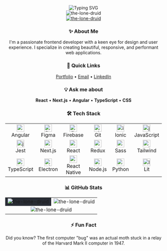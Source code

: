 <div align="center">
  <img src="https://readme-typing-svg.herokuapp.com?font=Fira+Code&weight=600&size=32&duration=4000&pause=1000&color=6366F1&center=true&vCenter=true&width=800&height=100&lines=Hi+👋,+I'm+Zahid+Shaikh;Pixel-perfect+frontend+sorcerer;UI%2FUX+enthusiast;CSS+wizard" alt="Typing SVG" />
</div>

<div align="center">
  <img src="https://komarev.com/ghpvc/?username=the-lone-druid&label=Profile%20views&color=6366F1&style=for-the-badge" alt="the-lone-druid" />
</div>


<div align="center">
  <a href="https://github.com/ryo-ma/github-profile-trophy">
    <img src="https://github-profile-trophy.vercel.app/?username=the-lone-druid&theme=onedark&no-frame=true&no-bg=true&margin-w=4&rank=SECRET,SSS,SS,S,AAA,AA,A,B" alt="the-lone-druid" />
  </a>
</div>

<div align="center">
  <h3>✨ About Me</h3>
  <p>
    I'm a passionate frontend developer with a keen eye for design and user experience. 
    I specialize in creating beautiful, responsive, and performant web applications.
  </p>
</div>

<div align="center">
  <h3>🚀 Quick Links</h3>
  <p>
    <a href="https://www.zahidshaikh.space" target="_blank">Portfolio</a> •
    <a href="mailto:reachtozahid@gmail.com" target="_blank">Email</a> •
    <a href="https://linkedin.com/in/zahid-shaikh-7a4843178" target="_blank">LinkedIn</a>
  </p>
</div>

<div align="center">
  <h3>💡 Ask me about</h3>
  <p>
    <strong>React</strong> • <strong>Next.js</strong> • <strong>Angular</strong> • 
    <strong>TypeScript</strong> • <strong>CSS</strong>
  </p>
</div>

<div align="center">
  <h3>🛠️ Tech Stack</h3>
  <table>
    <tr>
      <td align="center" width="96">
        <a href="#">
          <img src="https://cdn.jsdelivr.net/gh/devicons/devicon/icons/angularjs/angularjs-original.svg" width="24" height="24" alt="angular" />
        </a>
        <br>Angular
      </td>
      <td align="center" width="96">
        <a href="#">
          <img src="https://cdn.jsdelivr.net/gh/devicons/devicon/icons/figma/figma-original.svg" width="24" height="24" alt="figma" />
        </a>
        <br>Figma
      </td>
      <td align="center" width="96">
        <a href="#">
          <img src="https://cdn.jsdelivr.net/gh/devicons/devicon/icons/firebase/firebase-plain.svg" width="24" height="24" alt="firebase" />
        </a>
        <br>Firebase
      </td>
      <td align="center" width="96">
        <a href="#">
          <img src="https://cdn.jsdelivr.net/gh/devicons/devicon/icons/git/git-original.svg" width="24" height="24" alt="git" />
        </a>
        <br>Git
      </td>
      <td align="center" width="96">
        <a href="#">
          <img src="https://cdn.jsdelivr.net/gh/devicons/devicon/icons/ionic/ionic-original.svg" width="24" height="24" alt="ionic" />
        </a>
        <br>Ionic
      </td>
      <td align="center" width="96">
        <a href="#">
          <img src="https://cdn.jsdelivr.net/gh/devicons/devicon/icons/javascript/javascript-original.svg" width="24" height="24" alt="javascript" />
        </a>
        <br>JavaScript
      </td>
    </tr>
    <tr>
      <td align="center" width="96">
        <a href="#">
          <img src="https://cdn.jsdelivr.net/gh/devicons/devicon/icons/jest/jest-plain.svg" width="24" height="24" alt="jest" />
        </a>
        <br>Jest
      </td>
      <td align="center" width="96">
        <a href="#">
          <img src="https://cdn.jsdelivr.net/gh/devicons/devicon/icons/nextjs/nextjs-original.svg" width="24" height="24" alt="nextjs" />
        </a>
        <br>Next.js
      </td>
      <td align="center" width="96">
        <a href="#">
          <img src="https://cdn.jsdelivr.net/gh/devicons/devicon/icons/react/react-original.svg" width="24" height="24" alt="react" />
        </a>
        <br>React
      </td>
      <td align="center" width="96">
        <a href="#">
          <img src="https://cdn.jsdelivr.net/gh/devicons/devicon/icons/redux/redux-original.svg" width="24" height="24" alt="redux" />
        </a>
        <br>Redux
      </td>
      <td align="center" width="96">
        <a href="#">
          <img src="https://cdn.jsdelivr.net/gh/devicons/devicon/icons/sass/sass-original.svg" width="24" height="24" alt="sass" />
        </a>
        <br>Sass
      </td>
      <td align="center" width="96">
        <a href="#">
          <img src="https://cdn.jsdelivr.net/gh/devicons/devicon/icons/tailwindcss/tailwindcss-original-wordmark.svg" width="24" height="24" alt="tailwind" />
        </a>
        <br>Tailwind
      </td>
    </tr>
    <tr>
      <td align="center" width="96">
        <a href="#">
          <img src="https://cdn.jsdelivr.net/gh/devicons/devicon/icons/typescript/typescript-original.svg" width="24" height="24" alt="typescript" />
        </a>
        <br>TypeScript
      </td>
      <td align="center" width="96">
        <a href="#">
          <img src="https://cdn.jsdelivr.net/gh/devicons/devicon/icons/electron/electron-original.svg" width="24" height="24" alt="electron" />
        </a>
        <br>Electron
      </td>
      <td align="center" width="96">
        <a href="#">
          <img src="https://cdn.jsdelivr.net/gh/devicons/devicon/icons/react/react-original.svg" width="24" height="24" alt="reactnative" />
        </a>
        <br>React Native
      </td>
      <td align="center" width="96">
        <a href="#">
          <img src="https://cdn.jsdelivr.net/gh/devicons/devicon/icons/nodejs/nodejs-original.svg" width="24" height="24" alt="nodejs" />
        </a>
        <br>Node.js
      </td>
      <td align="center" width="96">
        <a href="#">
          <img src="https://cdn.jsdelivr.net/gh/devicons/devicon/icons/python/python-original.svg" width="24" height="24" alt="python" />
        </a>
        <br>Python
      </td>
      <td align="center" width="96">
        <a href="#">
          <img src="https://lit.dev/images/logo.svg" width="24" height="24" alt="lit" />
        </a>
        <br>Lit
      </td>
    </tr>
  </table>
</div>

<div align="center">
  <h3>📊 GitHub Stats</h3>
  <table width="100%" style="border: none;">
    <tr style="border: none;">
      <td width="50%" align="center" style="background-color: #282c34; border: none;">
        <img src="https://github-readme-stats.vercel.app/api?username=the-lone-druid&show_icons=true&theme=onedark&hide_border=true&hide_rank=true&include_all_commits=true" alt="the-lone-druid" />
      </td>
      <td width="50%" align="center" style="border: none;">
        <img src="https://github-readme-stats.vercel.app/api/top-langs?username=the-lone-druid&show_icons=true&theme=onedark&hide_border=true&layout=compact&hide=html,css" alt="the-lone-druid" />
      </td>
    </tr>
    <tr style="border: none;">
      <td colspan="2" align="center" style="border: none;">
        <img src="https://github-readme-streak-stats.herokuapp.com/?user=the-lone-druid&theme=onedark&hide_border=true" alt="the-lone-druid" />
      </td>
    </tr>
  </table>
</div>

<div align="center">
  <h3>⚡ Fun Fact</h3>
  <p>Did you know? The first computer "bug" was an actual moth stuck in a relay of the Harvard Mark II computer in 1947.</p>
</div>
